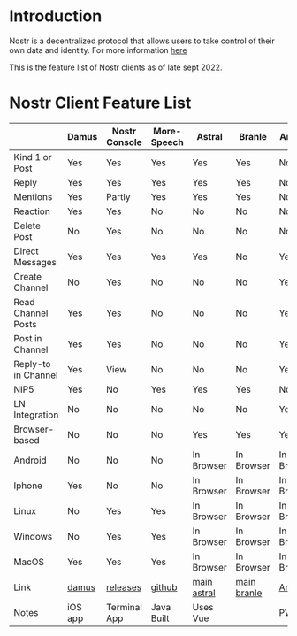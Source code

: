 
# Introduction 

Nostr is a decentralized protocol that allows users to take control of their own data and identity. For more information [here](https://github.com/aljazceru/awesome-nostr) 

This is the feature list of Nostr clients as of late sept 2022.


# Nostr Client Feature List

|                |Damus            |Nostr Console  |More-Speech |Astral      |Branle     |Anigma    |Alphaama    |
|----------------|-----------------|---------------|------------|------------|-----------|----------|------------|
|Kind 1 or Post  |Yes              |Yes            |Yes         |Yes         |Yes        |No        |Yes         |
|Reply           |Yes              |Yes            |Yes         |Yes         |Yes        |No        |Yes         |
|Mentions        |Yes              |Partly         |Yes         |Yes         |Yes        |No        |Yes         |
|Reaction        |Yes              |Yes            |No          |No          |No         |No        |Yes         |
|Delete Post     |No               |Yes            |No          |No          |No         |No        |No          |
|Direct Messages |Yes              |Yes            |Yes          |Yes         |No         |Yes       |No         |
|Create Channel  |No               |Yes            |No           |No          |No         |Yes       |No         |
|Read Channel Posts|Yes            |Yes            |No           |No          |No         |Yes       |No         |
|Post in Channel |Yes              |Yes            |No           |No          |No         |Yes       |No          |
|Reply-to in Channel|Yes              |View           |No           |No          |No         |Yes       |No          |
|NIP5            |Yes              |No             |Yes          |Yes         |Yes        |No        |Yes         |
|LN Integration  |No               |No             |No           |No          |No         |Yes       |No          |  
|Browser-based   |No               |No             |No           |Yes         |Yes        |Yes       |Yes         |
|Android         |No               |No             |No           |In Browser  |In Browser        |In Browser|In Browser  |
|Iphone          |Yes              |No         |No              |In Browser  |In Browser        |In Browser|In Browser  |
|Linux           |No               |Yes       |Yes          |In Browser  |In Browser        |In Browser|In Browser  |
|Windows         |No               |Yes        |Yes       |In Browser  |In Browser        |In Browser|In Browser  |
|MacOS           |Yes              |Yes         |Yes         |In Browser  |In Browser        |In Browser|In Browser  |
|Link            |[damus](https://damus.io/)|[releases](https://github.com/vishalxl/nostr_console/releases)|[github](https://github.com/unclebob/more-speech)|[main astral](http://astral.ninja)|[main branle](http://branle.netlify.app)|[Anigma](http://anigma.io) |[Alphaama](http://alphaama.com)|
|Notes           | iOS app         |Terminal App    |Java Built     | Uses Vue      |           |PWA       |            |

